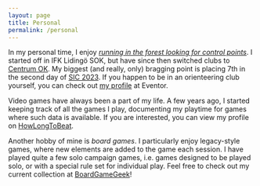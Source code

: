```yaml
---
layout: page
title: Personal
permalink: /personal
---
```


In my personal time, I enjoy [_running in the forest looking for control points_](https://en.wikipedia.org/wiki/Orienteering). 
I started off in IFK Lidingö SOK, but have since then switched clubs to [Centrum OK](https://www.centrumok.se). 
My biggest (and really, only) bragging point is placing 7th in the second day of [SIC 2023](https://www.stockholmindoorcup.se). 
If you happen to be in an orienteering club yourself, you can check out [my profile](https://eventor.orientering.se/Ranking/ol/Runner/Index/172648) at Eventor.

Video games have always been a part of my life. 
A few years ago, I started keeping track of all the games I play, documenting my playtime for games where such data is available.
If you are interested, you can view my profile on [HowLongToBeat](https://howlongtobeat.com/user/Quizzy).

Another hobby of mine is _board games_. 
I particularly enjoy legacy-style games, where new elements are added to the game each session. 
I have played quite a few solo campaign games, i.e. games designed to be played solo, or with a special rule set for individual play. 
Feel free to check out my current collection at [BoardGameGeek](https://boardgamegeek.com/collection/user/Quizzy1337?own=1&subtype=boardgame&ff=1)!

<script language="javascript" src="https://boardgamegeek.com/jswidget.php?username=Quizzy1337&numitems=5&text=none&images=small-fixed&show=random&imagesonly=1&imagepos=center&inline=1&addstyles=1&domains%5B%5D=boardgame"/>
